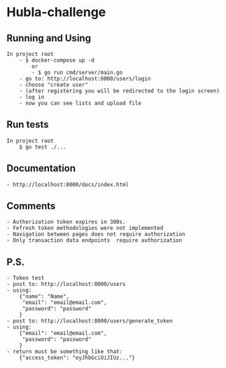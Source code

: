 # Hubla-challenge

## Running and Using
    In project root
        - $ docker-compose up -d 
            or 
            - $ go run cmd/server/main.go
        - go to: http://localhost:8000/users/login
        - choose "create user"
        - (after registering you will be redirected to the login screen)
        - log in
        - now you can see lists and upload file

## Run tests
    In project root
        $ go test ./...

## Documentation
    - http://localhost:8000/docs/index.html

## Comments
    - Authorization token expires in 300s.
    - Fefresh token methodologies were not implemented
    - Navigation between pages does not require authorization
    - Only transaction data endpoints  require authorization

## P.S.
    - Token test 
    - post to: http://localhost:8000/users
    - using: 
        {"name": "Name",
         "email": "email@email.com",
         "password": "password"
        }
    - post to: http://localhost:8000/users/generate_token
    - using:
        {"email": "email@email.com",
         "password": "password"
        }
    - return must be something like that:
        {"access_token": "eyJhbGciOiJIUz..."}